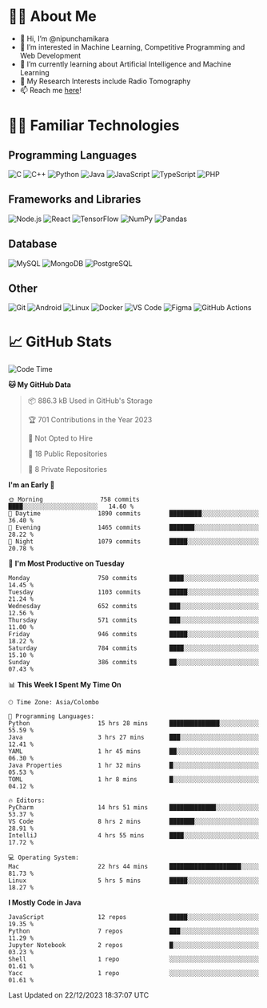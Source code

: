# 🙋‍♂️ About Me
- 👋 Hi, I’m @nipunchamikara
- 👀 I’m interested in Machine Learning, Competitive Programming and Web Development
- 🌱 I’m currently learning about Artificial Intelligence and Machine Learning
- 📜 My Research Interests include Radio Tomography
- 📫 Reach me [here](mailto:nipunchamikara@yahoo.com)!

# 👨‍💻 Familiar Technologies

## Programming Languages
![C](https://img.icons8.com/color/48/000000/c-programming.png "C")
![C++](https://img.icons8.com/color/48/000000/c-plus-plus-logo.png "C++")
![Python](https://img.icons8.com/color/48/000000/python.png "Python")
![Java](https://img.icons8.com/color/48/000000/java-coffee-cup-logo.png "Java")
![JavaScript](https://img.icons8.com/color/48/000000/javascript.png "JavaScript")
![TypeScript](https://img.icons8.com/color/48/000000/typescript.png "TypeScript")
![PHP](https://img.icons8.com/officel/48/000000/php-logo.png "PHP")

## Frameworks and Libraries
![Node.js](https://img.icons8.com/color/48/000000/nodejs.png "Node.js")
![React](https://img.icons8.com/officel/48/000000/react.png "React")
![TensorFlow](https://img.icons8.com/color/48/000000/tensorflow.png "TensorFlow")
![NumPy](https://img.icons8.com/color/48/000000/numpy.png "NumPy")
![Pandas](https://img.icons8.com/color/48/000000/pandas.png "Pandas")

## Database
![MySQL](https://img.icons8.com/color/48/000000/mysql-logo.png "MySQL")
![MongoDB](https://img.icons8.com/color/48/000000/mongodb.png "MongoDB")
![PostgreSQL](https://img.icons8.com/color/48/000000/postgreesql.png "PostgreSQL")

## Other
![Git](https://img.icons8.com/color/48/000000/git.png "Git")
![Android](https://img.icons8.com/color/48/000000/android-os.png "Android")
![Linux](https://img.icons8.com/color/48/000000/linux.png "Linux")
![Docker](https://img.icons8.com/color/48/000000/docker.png "Docker")
![VS Code](https://img.icons8.com/color/48/000000/visual-studio-code-2019.png "VS Code")
![Figma](https://img.icons8.com/color/48/000000/figma.png "Figma")
![GitHub Actions](https://img.icons8.com/color/48/000000/github.png "GitHub Actions")

# 📈 GitHub Stats

<!--START_SECTION:waka-->
![Code Time](http://img.shields.io/badge/Code%20Time-296%20hrs%2052%20mins-blue)

**🐱 My GitHub Data** 

> 📦 886.3 kB Used in GitHub's Storage 
 > 
> 🏆 701 Contributions in the Year 2023
 > 
> 🚫 Not Opted to Hire
 > 
> 📜 18 Public Repositories 
 > 
> 🔑 8 Private Repositories 
 > 
**I'm an Early 🐤** 

```text
🌞 Morning                758 commits         ████░░░░░░░░░░░░░░░░░░░░░   14.60 % 
🌆 Daytime                1890 commits        █████████░░░░░░░░░░░░░░░░   36.40 % 
🌃 Evening                1465 commits        ███████░░░░░░░░░░░░░░░░░░   28.22 % 
🌙 Night                  1079 commits        █████░░░░░░░░░░░░░░░░░░░░   20.78 % 
```
📅 **I'm Most Productive on Tuesday** 

```text
Monday                   750 commits         ████░░░░░░░░░░░░░░░░░░░░░   14.45 % 
Tuesday                  1103 commits        █████░░░░░░░░░░░░░░░░░░░░   21.24 % 
Wednesday                652 commits         ███░░░░░░░░░░░░░░░░░░░░░░   12.56 % 
Thursday                 571 commits         ███░░░░░░░░░░░░░░░░░░░░░░   11.00 % 
Friday                   946 commits         █████░░░░░░░░░░░░░░░░░░░░   18.22 % 
Saturday                 784 commits         ████░░░░░░░░░░░░░░░░░░░░░   15.10 % 
Sunday                   386 commits         ██░░░░░░░░░░░░░░░░░░░░░░░   07.43 % 
```


📊 **This Week I Spent My Time On** 

```text
🕑︎ Time Zone: Asia/Colombo

💬 Programming Languages: 
Python                   15 hrs 28 mins      ██████████████░░░░░░░░░░░   55.59 % 
Java                     3 hrs 27 mins       ███░░░░░░░░░░░░░░░░░░░░░░   12.41 % 
YAML                     1 hr 45 mins        ██░░░░░░░░░░░░░░░░░░░░░░░   06.30 % 
Java Properties          1 hr 32 mins        █░░░░░░░░░░░░░░░░░░░░░░░░   05.53 % 
TOML                     1 hr 8 mins         █░░░░░░░░░░░░░░░░░░░░░░░░   04.12 % 

🔥 Editors: 
PyCharm                  14 hrs 51 mins      █████████████░░░░░░░░░░░░   53.37 % 
VS Code                  8 hrs 2 mins        ███████░░░░░░░░░░░░░░░░░░   28.91 % 
IntelliJ                 4 hrs 55 mins       ████░░░░░░░░░░░░░░░░░░░░░   17.72 % 

💻 Operating System: 
Mac                      22 hrs 44 mins      ████████████████████░░░░░   81.73 % 
Linux                    5 hrs 5 mins        █████░░░░░░░░░░░░░░░░░░░░   18.27 % 
```

**I Mostly Code in Java** 

```text
JavaScript               12 repos            █████░░░░░░░░░░░░░░░░░░░░   19.35 % 
Python                   7 repos             ███░░░░░░░░░░░░░░░░░░░░░░   11.29 % 
Jupyter Notebook         2 repos             █░░░░░░░░░░░░░░░░░░░░░░░░   03.23 % 
Shell                    1 repo              ░░░░░░░░░░░░░░░░░░░░░░░░░   01.61 % 
Yacc                     1 repo              ░░░░░░░░░░░░░░░░░░░░░░░░░   01.61 % 
```




 Last Updated on 22/12/2023 18:37:07 UTC
<!--END_SECTION:waka-->

